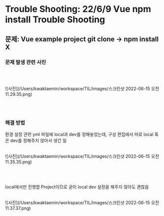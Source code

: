 # Trouble Shooting: 22/6/9 Vue npm install Trouble Shooting

## 문제: Vue example project git clone -> npm install X

### 문제 발생 관련 사진

<br/>
<br/>

![사진](/Users/kwaktaemin/workspace/TIL/images/스크린샷 2022-06-15 오전 11.29.35.png)

<br/>
<br/>

### 해결 방법

환경 설정 관련 yml 파일에 local과 dev를 정해놓았는데, 구성 편집에서 따로 local 혹은 dev를 정해주지 않아서 생긴 일
<br/>
<br/>

![사진](/Users/kwaktaemin/workspace/TIL/images/스크린샷 2022-06-15 오전 11.35.35.png)

<br/>
<br/>

local에서만 진행할 Project이므로 굳이 local dev 설정을 해주지 않아도 괜찮음
<br/>
<br/>

![사진](/Users/kwaktaemin/workspace/TIL/images/스크린샷 2022-06-15 오전 11.37.37.png)

<br/>
<br/>
